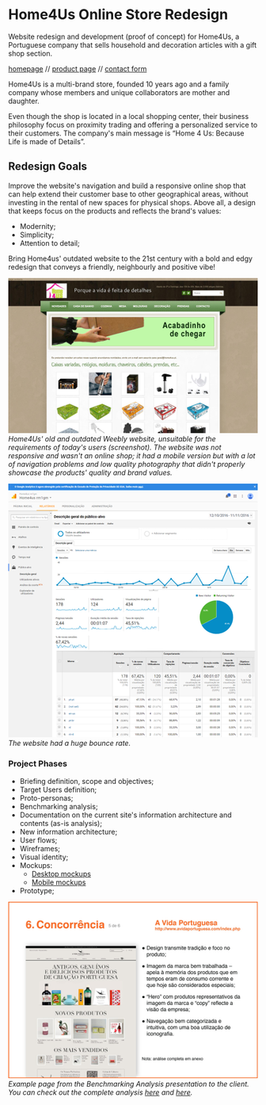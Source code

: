 # Home4Us Online Store Redesign

Website redesign and development (proof of concept) for Home4Us, a Portuguese company that sells household and decoration articles with a gift shop section.

[homepage](https://filipago.github.io/home-4-us/)  //  [product page](https://filipago.github.io/home-4-us/produto.html)  //  [contact form](https://filipago.github.io/home-4-us/contactos.html)

Home4Us is a multi-brand store, founded 10 years ago and a family company whose members and unique collaborators are mother and daughter.

Even though the shop is located in a local shopping center, their business philosophy focus on proximity trading and offering a personalized service to their customers. The company's main message is
“Home 4 Us: Because Life is made of
Details”.

## Redesign Goals

Improve the website's navigation and build a responsive online shop that can help extend their customer base to other geographical areas, without investing in the rental of new spaces for physical shops. Above all, a design that keeps focus on the products and reflects the brand's values:

* Modernity;
* Simplicity;
* Attention to detail;

Bring Home4us' outdated website to the 21st century with a bold and edgy redesign that conveys a friendly, neighbourly and positive vibe!

![Home4Us old Website](_images_readme/home4us_old.jpg)
*Home4Us' old and outdated Weebly website, unsuitable for
the requirements of today's users (screenshot). The website was not responsive and wasn't an online shop; it had a
mobile version but with a lot of navigation problems and low quality photography that didn't properly showcase the products' quality and brand values.*

![Home4Us old Website Analytics](_images_readme/analytics_home4us_geral.jpg)
*The website had a huge bounce rate.*

### Project Phases

* Briefing definition, scope and objectives;
* Target Users definition;
* Proto-personas;
* Benchmarking analysis;
* Documentation on the current site's information architecture and contents (as-is analysis);
* New information architecture;
* User flows;
* Wireframes;
* Visual identity;
* Mockups:
  * [Desktop mockups](https://invis.io/67A1EI19M)
  * [Mobile mockups](http://invis.io/B7A1X102H)
* Prototype;

![Benchmarking Example](_images_readme/benchmarking_example.jpg)
*Example page from the Benchmarking Analysis presentation to the client. You can check out the complete analysis [here](_docs_readme/benchmarking_structure.xlsx) and [here](_docs_readme/benchmarking_strong-and-weak.pdf).*
